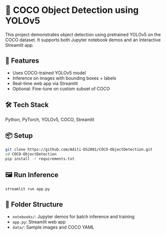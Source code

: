 # 🧠 COCO Object Detection using YOLOv5

This project demonstrates object detection using pretrained YOLOv5 on the COCO dataset. It supports both Jupyter notebook demos and an interactive Streamlit app.

## 🚀 Features

- Uses COCO-trained YOLOv5 model
- Inference on images with bounding boxes + labels
- Real-time web app via Streamlit
- Optional: Fine-tune on custom subset of COCO

## 🛠️ Tech Stack

Python, PyTorch, YOLOv5, COCO, Streamlit

## 📦 Setup

```bash
git clone https://github.com/Aditi-DS2801/COCO-ObjectDetection.git
cd COCO-ObjectDetection
pip install -r requirements.txt
```

## 🖼️ Run Inference

```bash
streamlit run app.py
```

## 📁 Folder Structure

- `notebooks/`: Jupyter demos for batch inference and training
- `app.py`: Streamlit web app
- `data/`: Sample images and COCO YAML
